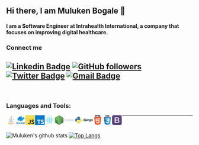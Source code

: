 ## Hi there, I am Muluken Bogale  👋

#### I am a Software Engineer at Intrahealth International, a company that focuses on improving digital healthcare.

<!--
**Mr-Abiti/mr-abiti** is a ✨ _special_ ✨ repository because its `README.md` (this file) appears on your GitHub profile.

Here are some ideas to get you started:

<!--
- 👯 I’m looking to collaborate on ...
- 🤔 I’m looking for help with ...
- 💬 Ask me about 


- ⚡ Fun fact: ...
-->
### Connect me
[![Linkedin Badge](https://img.shields.io/badge/-MulukenBogale-blue?style=flat-square&logo=Linkedin&logoColor=white&link=https://www.linkedin.com/in/mr-abiti/)](https://www.linkedin.com/in/mr-abiti/) 
[![GitHub followers](https://img.shields.io/github/followers/mr-abiti?label=Follow&style=social)](https://github.com/mr-abiti/?tab=follow)
[![Twitter Badge](https://img.shields.io/badge/-@mulukenMegersa-1ca0f1?style=flat-square&labelColor=1ca0f1&logo=twitter&logoColor=white&link=https://twitter.com/mulukenMegersa)](https://twitter.com/mulukenMegersa) 
[![Gmail Badge](https://img.shields.io/badge/-mulukenb89@gmail.com-c14438?style=flat-square&logo=Gmail&logoColor=white&link=mailto:mulukenb89@gmail.com)](mailto:mulukenb89@gmail.com)
---
<br />

### Languages and Tools:

<img align="left" alt="Java" width="26px" src="https://raw.githubusercontent.com/github/explore/80688e429a7d4ef2fca1e82350fe8e3517d3494d/topics/java/java.png" />
<img align="left" alt="Docker" width="26px" src="https://raw.githubusercontent.com/github/explore/80688e429a7d4ef2fca1e82350fe8e3517d3494d/topics/docker/docker.png" />
<img align="left" alt="JavaScript" width="26px" src="https://raw.githubusercontent.com/github/explore/80688e429a7d4ef2fca1e82350fe8e3517d3494d/topics/javascript/javascript.png" />
<img align="left" alt="Typescript" width="26px" src="https://raw.githubusercontent.com/github/explore/80688e429a7d4ef2fca1e82350fe8e3517d3494d/topics/typescript/typescript.png" />
<img align="left" alt="React" width="26px" src="https://raw.githubusercontent.com/github/explore/80688e429a7d4ef2fca1e82350fe8e3517d3494d/topics/react/react.png" />
<img align="left" alt="Node" width="26px" src="https://raw.githubusercontent.com/github/explore/80688e429a7d4ef2fca1e82350fe8e3517d3494d/topics/nodejs/nodejs.png" />
<img align="left" alt="Express" width="26px" src="https://raw.githubusercontent.com/github/explore/80688e429a7d4ef2fca1e82350fe8e3517d3494d/topics/express/express.png" />
<img align="left" alt="Pthon" width="26px" src="https://raw.githubusercontent.com/github/explore/80688e429a7d4ef2fca1e82350fe8e3517d3494d/topics/python/python.png" />
<img align="left" alt="Django" width="26px" src="https://raw.githubusercontent.com/github/explore/80688e429a7d4ef2fca1e82350fe8e3517d3494d/topics/django/django.png" />
<img align="left" alt="HTML5" width="26px" src="https://raw.githubusercontent.com/github/explore/80688e429a7d4ef2fca1e82350fe8e3517d3494d/topics/html/html.png" />
<img align="left" alt="CSS3" width="26px" src="https://raw.githubusercontent.com/github/explore/80688e429a7d4ef2fca1e82350fe8e3517d3494d/topics/css/css.png" />
<img align="left" alt="Bootstrap" width="26px" src="https://raw.githubusercontent.com/github/explore/80688e429a7d4ef2fca1e82350fe8e3517d3494d/topics/bootstrap/bootstrap.png" />

---
<br />

![Muluken's github stats](https://github-readme-stats.vercel.app/api?username=mr-abiti&show_icons=true&theme=radical)
[![Top Langs](https://github-readme-stats.vercel.app/api/top-langs/?username=mr-abiti&layout=compact&theme=radical)](https://github.com/mr-abiti/github-readme-stats)
